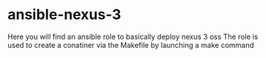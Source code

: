 # ansible-nexus-3
Here you will find an ansible role to basically deploy nexus 3 oss
The role is used to create a conatiner via the Makefile by launching a make command
